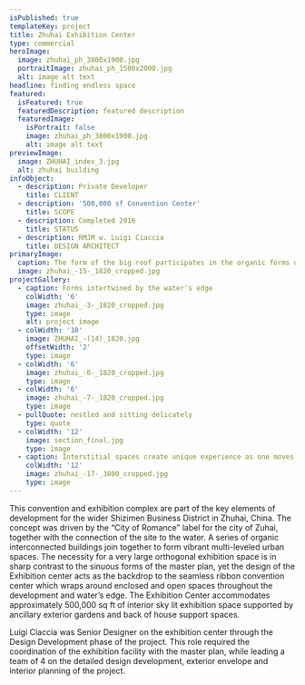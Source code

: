 ```yaml
---
isPublished: true
templateKey: project
title: Zhuhai Exhibition Center
type: commercial
heroImage:
  image: zhuhai_ph_3800x1900.jpg
  portraitImage: zhuhai_ph_1500x2000.jpg
  alt: image alt text
headline: finding endless space
featured:
  isFeatured: true
  featuredDescription: featured description
  featuredImage:
    isPortrait: false
    image: zhuhai_ph_3800x1900.jpg
    alt: image alt text
previewImage:
  image: ZHUHAI_index_3.jpg
  alt: zhuhai building
infoObject:
  - description: Private Developer
    title: CLIENT
  - description: '500,000 sf Convention Center'
    title: SCOPE
  - description: Completed 2016
    title: STATUS
  - description: RMJM w. Luigi Ciaccia
    title: DESIGN ARCHITECT
primaryImage:
  caption: The form of the big roof participates in the organic forms of the master plan, acting independently of the orthogonal exhibition space it contains
  image: zhuhai_-15-_1820_cropped.jpg
projectGallery:
  - caption: Forms intertwined by the water's edge
    colWidth: '6'
    image: zhuhai_-3-_1820_cropped.jpg
    type: image
    alt: project image
  - colWidth: '10'
    image: ZHUHAI_-(14)_1820.jpg
    offsetWidth: '2'
    type: image
  - colWidth: '6'
    image: zhuhai_-8-_1820_cropped.jpg
    type: image
  - colWidth: '6'
    image: zhuhai_-7-_1820_cropped.jpg
    type: image
  - pullQuote: nestled and sitting delicately
    type: quote
  - colWidth: '12'
    image: section_final.jpg
    type: image
  - caption: Interstitial spaces create unique experience as one moves through.
    colWidth: '12'
    image: zhuhai_-17-_3800_cropped.jpg
    type: image
---
```


This convention and exhibition complex are part of the key elements of development for the wider Shizimen Business District in Zhuhai, China. The concept was driven by the “City of
Romance” label for the city of Zuhai, together with the connection of the
site to the water. A series of organic interconnected buildings
join together to form vibrant multi-leveled urban spaces. The
necessity for a very large orthogonal exhibition space is in sharp contrast
to the sinuous forms of the master plan, yet the design of the Exhibition
center acts as the backdrop to the seamless
ribbon convention center which wraps around enclosed and
open spaces throughout the development and water’s edge.
The Exhibition Center accommodates approximately 500,000
sq ft of interior sky lit exhibition space supported by ancillary
exterior gardens and back of house support
spaces.

Luigi Ciaccia was Senior Designer on the exhibition center
through the Design Development phase of the project. This
role required the coordination of the exhibition facility with
the master plan, while leading a team of 4 on the detailed
design development, exterior envelope and interior planning
of the project.
